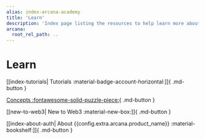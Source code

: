 ```yaml
---
alias: index-arcana-academy
title: 'Learn'
description: 'Index page listing the resources to help learn more about Arcana Auth, especially for those who are new to Web3.'
arcana:
  root_rel_path: ..
---
```


# Learn

[[index-tutorials| Tutorials :material-badge-account-horizontal:]]{ .md-button }

[Concepts :fontawesome-solid-puzzle-piece:](../concepts/index.md){ .md-button }

[[new-to-web3| New to Web3 :material-new-box:]]{ .md-button }

[[index-about-auth| About {{config.extra.arcana.product_name}} :material-bookshelf:]]{ .md-button }
